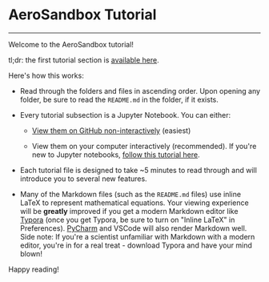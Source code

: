# AeroSandbox Tutorial
-----
Welcome to the AeroSandbox tutorial!

tl;dr: the first tutorial section is [available here](1%20-%20Optimization%20and%20Math/01%20-%202D%20Rosenbrock.ipynb).

Here's how this works: 

* Read through the folders and files in ascending order. Upon opening any folder, be sure to read the `README.md` in the folder, if it exists.

* Every tutorial subsection is a Jupyter Notebook. You can either:

  * [View them on GitHub non-interactively](https://github.com/peterdsharpe/AeroSandbox/tree/master/tutorial) (easiest)

  * View them on your computer interactively (recommended). If you're new to Jupyter notebooks, [follow this tutorial here](https://www.codecademy.com/articles/how-to-use-jupyter-notebooks).

* Each tutorial file is designed to take ~5 minutes to read through and will introduce you to several new features.

* Many of the Markdown files (such as the `README.md` files) use inline LaTeX to represent mathematical equations. Your viewing experience will be **greatly** improved if you get a modern Markdown editor like [Typora](https://typora.io/) (once you get Typora, be sure to turn on "Inline LaTeX" in Preferences). [PyCharm](https://www.jetbrains.com/pycharm/) and VSCode will also render Markdown well. Side note: If you're a scientist unfamiliar with Markdown with a modern editor, you're in for a real treat - download Typora and have your mind blown! 

Happy reading!